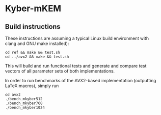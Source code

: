 # Kyber-mKEM

## Build instructions 

These instructions are assuming a typical Linux build environment with clang and GNU make installed):

```
cd ref && make && test.sh
cd ../avx2 && make && test.sh
```

This will build and run functional tests and generate and compare test vectors
of all parameter sets of both implementations. 

In order to run benchmarks of the AVX2-based implementation (outputting LaTeX macros), 
simply run 

```
cd avx2
./bench_mkyber512
./bench_mkyber768
./bench_mkyber1024
```
